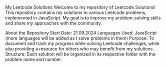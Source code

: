 My Leetcode Solutions
Welcome to my repository of Leetcode Solutions! This repository contains my solutions to various Leetcode problems, implemented in JavaScript. My goal is to improve my problem-solving skills and share my approaches with the community.

About the Repository
Start Date: 21.09.2024
Languages Used: JavaScript (more languages will be added as I solve problems in them)
Purpose: To document and track my progress while solving Leetcode challenges, while also providing a resource for others who may benefit from my solutions.
Structure: Each solution will be organized in its respective folder with the problem name and number.
